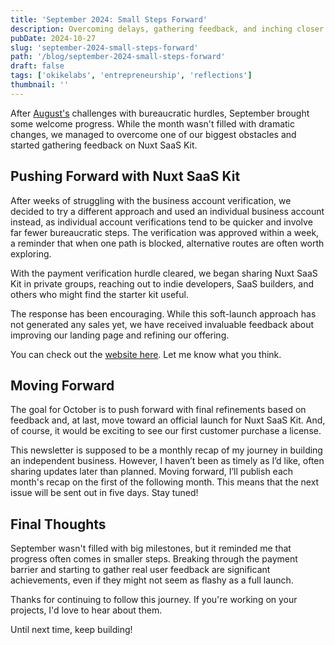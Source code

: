 ```yaml
---
title: 'September 2024: Small Steps Forward'
description: Overcoming delays, gathering feedback, and inching closer to launch
pubDate: 2024-10-27
slug: 'september-2024-small-steps-forward'
path: '/blog/september-2024-small-steps-forward'
draft: false
tags: ['okikelabs', 'entrepreneurship', 'reflections']
thumbnail: ''
---
```


After [August's](/blog/august-2024-overcoming-hurdles-and-finding-silver-linings) challenges with bureaucratic hurdles, September brought some welcome progress. While the month wasn't filled with dramatic changes, we managed to overcome one of our biggest obstacles and started gathering feedback on Nuxt SaaS Kit.

## Pushing Forward with Nuxt SaaS Kit

After weeks of struggling with the business account verification, we decided to try a different approach and used an individual business account instead, as individual account verifications tend to be quicker and involve far fewer bureaucratic steps. The verification was approved within a week, a reminder that when one path is blocked, alternative routes are often worth exploring.

With the payment verification hurdle cleared, we began sharing Nuxt SaaS Kit in private groups, reaching out to indie developers, SaaS builders, and others who might find the starter kit useful.

The response has been encouraging. While this soft-launch approach has not generated any sales yet, we have received invaluable feedback about improving our landing page and refining our offering.

You can check out the [website here](https://nuxtsaaskit.com). Let me know what you think.

## Moving Forward

The goal for October is to push forward with final refinements based on feedback and, at last, move toward an official launch for Nuxt SaaS Kit. And, of course, it would be exciting to see our first customer purchase a license.

This newsletter is supposed to be a monthly recap of my journey in building an independent business. However, I haven’t been as timely as I’d like, often sharing updates later than planned. Moving forward, I’ll publish each month's recap on the first of the following month. This means that the next issue will be sent out in five days. Stay tuned!

## Final Thoughts

September wasn't filled with big milestones, but it reminded me that progress often comes in smaller steps. Breaking through the payment barrier and starting to gather real user feedback are significant achievements, even if they might not seem as flashy as a full launch.

Thanks for continuing to follow this journey. If you're working on your projects, I'd love to hear about them.

Until next time, keep building!

